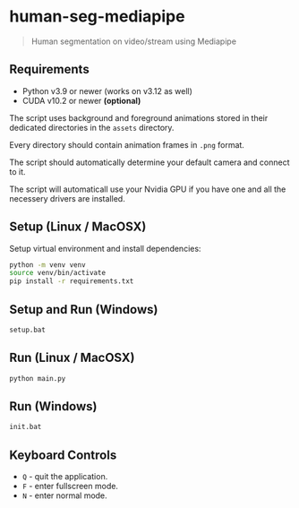 # human-seg-mediapipe

> Human segmentation on video/stream using Mediapipe

## Requirements

- Python v3.9 or newer (works on v3.12 as well)
- CUDA v10.2 or newer **(optional)**

The script uses background and foreground animations stored in their
dedicated directories in the `assets` directory.

Every directory should contain animation frames in `.png`
format.

The script should automatically determine your default
camera and connect to it.

The script will automaticall use your Nvidia GPU
if you have one and all the necessery drivers are installed.

## Setup (Linux / MacOSX)

Setup virtual environment and install dependencies:

```sh
python -m venv venv
source venv/bin/activate
pip install -r requirements.txt
```

## Setup and Run (Windows)

```sh
setup.bat
```

## Run (Linux / MacOSX)

```sh
python main.py
```

## Run (Windows)

```sh
init.bat
```

## Keyboard Controls

- `Q` - quit the application.
- `F` - enter fullscreen mode.
- `N` - enter normal mode.
